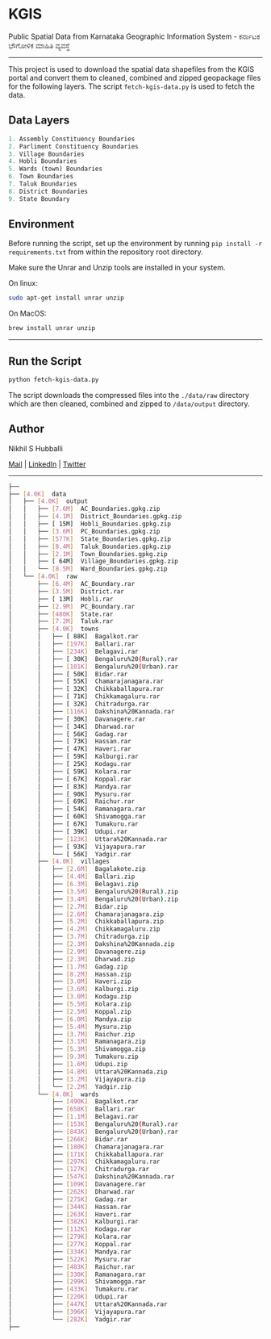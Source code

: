 # KGIS
Public Spatial Data from Karnataka Geographic Information System - ಕರ್ನಾಟಕ ಭೌಗೋಳಿಕ ಮಾಹಿತಿ ವ್ಯವಸ್ಥೆ

__________________________________________________________________________

This project is used to download the spatial data shapefiles from the KGIS portal and convert them to cleaned, combined and zipped geopackage files for the following layers. The script `fetch-kgis-data.py` is used to fetch the data.

## Data Layers

```python
1. Assembly Constituency Boundaries
2. Parliment Constituency Boundaries
3. Village Boundaries
4. Hobli Boundaries
5. Wards (town) Boundaries
6. Town Boundaries
7. Taluk Boundaries
8. District Boundaries
9. State Boundary
```

## Environment

Before running the script, set up the environment by running `pip install -r requirements.txt` from within the repository root directory.

Make sure the Unrar and Unzip tools are installed in your system.

On linux:

```bash
sudo apt-get install unrar unzip
```

On MacOS:

```bash
brew install unrar unzip
```

__________________________________________________________________________

## Run the Script

```bash
python fetch-kgis-data.py
```

The script downloads the compressed files into the `./data/raw` directory which are then cleaned, combined and zipped to `/data/output` directory.

## Author

Nikhil S Hubballi 

[Mail](mailto:nikhil@samashti.tech) | [LinkedIn](https://www.linkedin.com/in/nikhilhubballi/) | [Twitter](https://twitter.com/samashti_)

__________________________________________________________________________

```bash
├──
├── [4.0K]  data
│   ├── [4.0K]  output
│   │   ├── [7.6M]  AC_Boundaries.gpkg.zip      
│   │   ├── [4.1M]  District_Boundaries.gpkg.zip
│   │   ├── [ 15M]  Hobli_Boundaries.gpkg.zip   
│   │   ├── [3.6M]  PC_Boundaries.gpkg.zip      
│   │   ├── [577K]  State_Boundaries.gpkg.zip   
│   │   ├── [8.4M]  Taluk_Boundaries.gpkg.zip   
│   │   ├── [2.1M]  Town_Boundaries.gpkg.zip    
│   │   ├── [ 64M]  Village_Boundaries.gpkg.zip 
│   │   └── [8.5M]  Ward_Boundaries.gpkg.zip    
│   └── [4.0K]  raw
│       ├── [6.4M]  AC_Boundary.rar
│       ├── [3.5M]  District.rar
│       ├── [ 13M]  Hobli.rar
│       ├── [2.9M]  PC_Boundary.rar
│       ├── [480K]  State.rar
│       ├── [7.2M]  Taluk.rar
│       ├── [4.0K]  towns
│       │   ├── [ 88K]  Bagalkot.rar
│       │   ├── [197K]  Ballari.rar
│       │   ├── [234K]  Belagavi.rar
│       │   ├── [ 30K]  Bengaluru%20(Rural).rar 
│       │   ├── [101K]  Bengaluru%20(Urban).rar 
│       │   ├── [ 50K]  Bidar.rar
│       │   ├── [ 55K]  Chamarajanagara.rar     
│       │   ├── [ 32K]  Chikkaballapura.rar     
│       │   ├── [ 71K]  Chikkamagaluru.rar      
│       │   ├── [ 32K]  Chitradurga.rar
│       │   ├── [116K]  Dakshina%20Kannada.rar  
│       │   ├── [ 30K]  Davanagere.rar
│       │   ├── [ 34K]  Dharwad.rar
│       │   ├── [ 56K]  Gadag.rar
│       │   ├── [ 73K]  Hassan.rar
│       │   ├── [ 47K]  Haveri.rar
│       │   ├── [ 59K]  Kalburgi.rar
│       │   ├── [ 25K]  Kodagu.rar
│       │   ├── [ 59K]  Kolara.rar
│       │   ├── [ 67K]  Koppal.rar
│       │   ├── [ 83K]  Mandya.rar
│       │   ├── [ 90K]  Mysuru.rar
│       │   ├── [ 69K]  Raichur.rar
│       │   ├── [ 54K]  Ramanagara.rar
│       │   ├── [ 60K]  Shivamogga.rar
│       │   ├── [ 67K]  Tumakuru.rar
│       │   ├── [ 39K]  Udupi.rar
│       │   ├── [123K]  Uttara%20Kannada.rar
│       │   ├── [ 93K]  Vijayapura.rar
│       │   └── [ 56K]  Yadgir.rar
│       ├── [4.0K]  villages
│       │   ├── [2.6M]  Bagalakote.zip
│       │   ├── [4.4M]  Ballari.zip
│       │   ├── [6.3M]  Belagavi.zip
│       │   ├── [3.5M]  Bengaluru%20(Rural).zip
│       │   ├── [3.4M]  Bengaluru%20(Urban).zip
│       │   ├── [2.7M]  Bidar.zip
│       │   ├── [2.6M]  Chamarajanagara.zip
│       │   ├── [5.2M]  Chikkaballapura.zip
│       │   ├── [4.2M]  Chikkamagaluru.zip
│       │   ├── [3.7M]  Chitradurga.zip
│       │   ├── [2.3M]  Dakshina%20Kannada.zip
│       │   ├── [2.9M]  Davanagere.zip
│       │   ├── [2.3M]  Dharwad.zip
│       │   ├── [1.7M]  Gadag.zip
│       │   ├── [8.2M]  Hassan.zip
│       │   ├── [3.0M]  Haveri.zip
│       │   ├── [3.6M]  Kalburgi.zip
│       │   ├── [3.0M]  Kodagu.zip
│       │   ├── [5.5M]  Kolara.zip
│       │   ├── [2.5M]  Koppal.zip
│       │   ├── [6.0M]  Mandya.zip
│       │   ├── [5.4M]  Mysuru.zip
│       │   ├── [3.7M]  Raichur.zip
│       │   ├── [3.1M]  Ramanagara.zip
│       │   ├── [5.3M]  Shivamogga.zip
│       │   ├── [9.3M]  Tumakuru.zip
│       │   ├── [1.6M]  Udupi.zip
│       │   ├── [4.8M]  Uttara%20Kannada.zip
│       │   ├── [3.2M]  Vijayapura.zip
│       │   └── [2.2M]  Yadgir.zip
│       └── [4.0K]  wards
│           ├── [490K]  Bagalkot.rar
│           ├── [658K]  Ballari.rar
│           ├── [1.1M]  Belagavi.rar
│           ├── [153K]  Bengaluru%20(Rural).rar
│           ├── [843K]  Bengaluru%20(Urban).rar
│           ├── [266K]  Bidar.rar
│           ├── [180K]  Chamarajanagara.rar
│           ├── [171K]  Chikkaballapura.rar
│           ├── [297K]  Chikkamagaluru.rar
│           ├── [127K]  Chitradurga.rar
│           ├── [547K]  Dakshina%20Kannada.rar
│           ├── [109K]  Davanagere.rar
│           ├── [262K]  Dharwad.rar
│           ├── [275K]  Gadag.rar
│           ├── [344K]  Hassan.rar
│           ├── [263K]  Haveri.rar
│           ├── [382K]  Kalburgi.rar
│           ├── [112K]  Kodagu.rar
│           ├── [279K]  Kolara.rar
│           ├── [277K]  Koppal.rar
│           ├── [334K]  Mandya.rar
│           ├── [522K]  Mysuru.rar
│           ├── [483K]  Raichur.rar
│           ├── [330K]  Ramanagara.rar
│           ├── [299K]  Shivamogga.rar
│           ├── [433K]  Tumakuru.rar
│           ├── [220K]  Udupi.rar
│           ├── [447K]  Uttara%20Kannada.rar
│           ├── [396K]  Vijayapura.rar
│           └── [282K]  Yadgir.rar
├──
```
